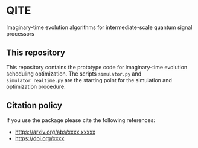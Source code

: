 # QITE

Imaginary-time evolution algorithms for intermediate-scale quantum signal processors

## This repository

This repository contains the prototype code for imaginary-time evolution scheduling optimization.
The scripts `simulator.py` and `simulator_realtime.py` are the starting point for the simulation and optimization procedure.

## Citation policy

If you use the package please cite the following references:
- https://arxiv.org/abs/xxxx.xxxxx
- https://doi.org/xxxx
